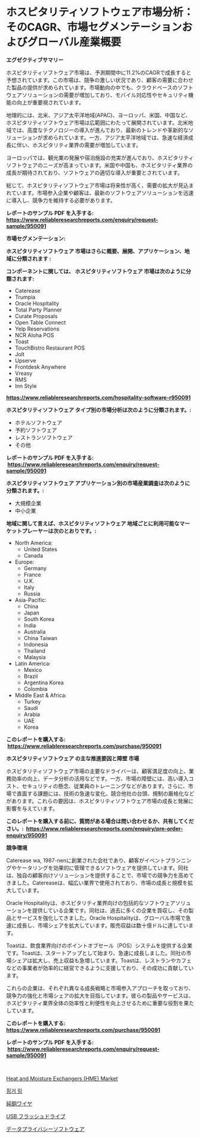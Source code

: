 <p><h1>ホスピタリティソフトウェア市場分析：そのCAGR、市場セグメンテーションおよびグローバル産業概要</h1></p><p><strong>エグゼクティブサマリー</strong></p>
<p><p>ホスピタリティソフトウェア市場は、予測期間中に11.2%のCAGRで成長すると予想されています。この市場は、競争の激しい状況であり、顧客の需要に合わせた製品の提供が求められています。市場動向の中でも、クラウドベースのソフトウェアソリューションの需要が増加しており、モバイル対応性やセキュリティ機能の向上が重要視されています。</p><p>地理的には、北米、アジア太平洋地域(APAC)、ヨーロッパ、米国、中国など、ホスピタリティソフトウェア市場は広範囲にわたって展開されています。北米地域では、高度なテクノロジーの導入が進んでおり、最新のトレンドや革新的なソリューションが求められています。一方、アジア太平洋地域では、急速な経済成長に伴い、ホスピタリティ業界の需要が増加しています。</p><p>ヨーロッパでは、観光業の発展や宿泊施設の充実が進んでおり、ホスピタリティソフトウェアのニーズが高まっています。米国や中国も、ホスピタリティ業界の成長が期待されており、ソフトウェアの適切な導入が重要とされています。</p><p>総じて、ホスピタリティソフトウェア市場は将来性が高く、需要の拡大が見込まれています。市場参入企業や顧客は、最新のソフトウェアソリューションを迅速に導入し、競争力を維持する必要があります。</p></p>
<p><strong>レポートのサンプル PDF を入手する: <a href="https://www.reliableresearchreports.com/enquiry/request-sample/950091">https://www.reliableresearchreports.com/enquiry/request-sample/950091</a></strong></p>
<p><strong>市場セグメンテーション:</strong></p>
<p><strong> ホスピタリティソフトウェア 市場はさらに概要、展開、アプリケーション、地域に分類されます :</strong></p>
<p><strong>コンポーネントに関しては、 ホスピタリティソフトウェア 市場は次のように分類されます: &nbsp;</strong></p>
<p><ul><li>Caterease</li><li>Trumpia</li><li>Oracle Hospitality</li><li>Total Party Planner</li><li>Curate Proposals</li><li>Open Table Connect</li><li>Yelp Reservations</li><li>NCR Aloha POS</li><li>Toast</li><li>TouchBistro Restaurant POS</li><li>Jolt</li><li>Upserve</li><li>Frontdesk Anywhere</li><li>Vreasy</li><li>RMS</li><li>Inn Style</li></ul></p>
<p><strong><a href="https://www.reliableresearchreports.com/hospitality-software-r950091">https://www.reliableresearchreports.com/hospitality-software-r950091</a></strong></p>
<p><strong> ホスピタリティソフトウェア タイプ別の市場分析は次のように分類されます。:</strong></p>
<p><ul><li>ホテルソフトウェア</li><li>予約ソフトウェア</li><li>レストランソフトウェア</li><li>その他</li></ul></p>
<p><strong>レポートのサンプル PDF を入手する: &nbsp;<a href="https://www.reliableresearchreports.com/enquiry/request-sample/950091">https://www.reliableresearchreports.com/enquiry/request-sample/950091</a></strong></p>
<p><strong> ホスピタリティソフトウェア アプリケーション別の市場産業調査は次のように分類されます。:</strong></p>
<p><ul><li>大規模企業</li><li>中小企業</li></ul></p>
<p><strong>地域に関して言えば、ホスピタリティソフトウェア 地域ごとに利用可能なマーケットプレーヤーは次のとおりです。:</strong></p>
<p><ul>
    <li>
        North America:
        <ul>
            <li>United States</li>
            <li>Canada</li>
        </ul>
    </li>
    <li>
        Europe:
        <ul>
            <li>Germany</li>
            <li>France</li>
            <li>U.K.</li>
            <li>Italy</li>
            <li>Russia</li>
        </ul>
    </li>
    <li>
        Asia-Pacific:
        <ul>
            <li>China</li>
            <li>Japan</li>
            <li>South Korea</li>
            <li>India</li>
            <li>Australia</li>
            <li>China Taiwan</li>
            <li>Indonesia</li>
            <li>Thailand</li>
            <li>Malaysia</li>
        </ul>
    </li>
    <li>
        Latin America:
        <ul>
            <li>Mexico</li>
            <li>Brazil</li>
            <li>Argentina Korea</li>
            <li>Colombia</li>
        </ul>
    </li>
    <li>
        Middle East & Africa:
        <ul>
            <li>Turkey</li>
            <li>Saudi</li>
            <li>Arabia</li>
            <li>UAE</li>
            <li>Korea</li>
        </ul>
    </li>
    </ul></p>
<p><strong>このレポートを購入する: &nbsp;<a href="https://www.reliableresearchreports.com/purchase/950091">https://www.reliableresearchreports.com/purchase/950091</a></strong></p>
<p><strong>ホスピタリティソフトウェア の主な推進要因と障壁 市場</strong></p>
<p><p>ホスピタリティソフトウェア市場の主要なドライバーは、顧客満足度の向上、業務効率の向上、データ分析の活用などです。一方、市場の障壁には、高い導入コスト、セキュリティの懸念、従業員のトレーニングなどがあります。さらに、市場で直面する課題には、技術の急速な変化、競合他社の台頭、規制の厳格化などがあります。これらの要因は、ホスピタリティソフトウェア市場の成長と発展に影響を与えています。</p></p>
<p><strong>このレポートを購入する前に、質問がある場合は問い合わせるか、共有してください。:&nbsp; <a href="https://www.reliableresearchreports.com/enquiry/pre-order-enquiry/950091">https://www.reliableresearchreports.com/enquiry/pre-order-enquiry/950091</a></strong></p>
<p><strong>競争環境</strong></p>
<p><p>Caterease wa, 1987-nenに創業された会社であり、顧客がイベントプランニングやケータリングを効果的に管理できるソフトウェアを提供しています。同社は、独自の顧客向けソリューションを提供することで、市場での競争力を高めてきました。Catereaseは、幅広い業界で使用されており、市場の成長と規模を拡大しています。</p><p>Oracle Hospitalityは、ホスピタリティ業界向けの包括的なソフトウェアソリューションを提供している企業です。同社は、過去に多くの企業を買収し、その製品とサービスを強化してきました。Oracle Hospitalityは、グローバル市場で急速に成長し、市場シェアを拡大しています。販売収益は数十億ドルに達しています。</p><p>Toastは、飲食業界向けのポイントオブセール（POS）システムを提供する企業です。Toastは、スタートアップとして始まり、急速に成長しました。同社の市場シェアは拡大し、売上収益も急増しています。Toastは、レストランやカフェなどの事業者が効率的に経営できるように支援しており、その成功に貢献しています。</p><p>これらの企業は、それぞれ異なる成長戦略と市場参入アプローチを取っており、競争力の強化と市場シェアの拡大を目指しています。彼らの製品やサービスは、ホスピタリティ業界全体の効率性と利便性を向上させるために重要な役割を果たしています。</p></p>
<p><strong>このレポートを購入する: &nbsp; <a href="https://www.reliableresearchreports.com/purchase/950091">https://www.reliableresearchreports.com/purchase/950091</a></strong></p>
<p><strong>レポートのサンプル PDF を入手する: &nbsp;<a href="https://www.reliableresearchreports.com/enquiry/request-sample/950091">https://www.reliableresearchreports.com/enquiry/request-sample/950091</a></strong><strong></strong></p>
<p>&nbsp;</p>
<p><p><a href="https://gentle-editor-9db.notion.site/Heat-and-Moisture-Exchangers-HME-Market-Report-Reveals-the-Latest-Trends-And-Growth-Opportunities--346cdd6f36984b61ab8bb7dfa9afe3c7">Heat and Moisture Exchangers (HME) Market</a></p><p><a href="https://medium.com/@cierrahayes645/%EB%B0%98%EC%A7%80-%EC%8B%9C%EC%9E%A5-%EC%8B%9C%EC%9E%A5-%EC%A0%90%EC%9C%A0%EC%9C%A8-%EC%8B%9C%EC%9E%A5-%EB%8F%99%ED%96%A5-%EB%B0%8F-%EB%AF%B8%EB%9E%98-%EC%84%B1%EC%9E%A5-%ED%83%90%EC%83%89-60e19b957c0d">핑거 링</a></p><p><a href="https://medium.com/@jacksonwiza1924/%E7%B4%94%E9%8A%85%E7%B7%9A%E5%B8%82%E5%A0%B4%E3%81%AF-%E5%B8%82%E5%A0%B4%E3%82%B7%E3%82%A7%E3%82%A2-%E3%82%B5%E3%82%A4%E3%82%BA-%E3%81%9D%E3%81%97%E3%81%A62031%E5%B9%B4%E3%81%BE%E3%81%A7%E3%81%AE%E4%BA%88%E6%B8%AC%E3%81%AB%E7%84%A6%E7%82%B9%E3%82%92%E5%BD%93%E3%81%A6%E3%81%A6%E3%81%84%E3%81%BE%E3%81%99-050ba9700b8f">純銅ワイヤ</a></p><p><a href="https://medium.com/@kelscdowell78456/usb%E3%83%95%E3%83%A9%E3%83%83%E3%82%B7%E3%83%A5%E3%83%89%E3%83%A9%E3%82%A4%E3%83%96%E5%B8%82%E5%A0%B4%E3%81%AE%E5%88%86%E6%9E%90-%E3%82%B0%E3%83%AD%E3%83%BC%E3%83%90%E3%83%AB%E7%94%A3%E6%A5%AD%E3%81%AE%E8%A6%8B%E9%80%9A%E3%81%97%E3%81%A8%E4%BA%88%E6%B8%AC-2024%E5%B9%B4%E3%81%8B%E3%82%892031%E5%B9%B4-8f5f8428e500">USB フラッシュドライブ</a></p><p><a href="https://github.com/CloydAbbott2023/Market-Research-Report-List-1/blob/main/785247032649.md">データプライバシーソフトウェア</a></p></p>